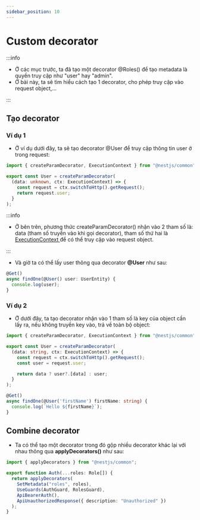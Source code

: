 ```yaml
---
sidebar_position: 10
---
```


# Custom decorator

:::info

- Ở các mục trước, ta đã tạo một decorator @Roles() để tạo metadata là quyền truy cập như "user" hay "admin".
- Ở bài này, ta sẽ tìm hiểu cách tạo 1 decorator, cho phép truy cập vào request object,...

:::

## Tạo decorator

### Ví dụ 1

- Ở ví dụ dưới đây, ta sẽ tạo decorator @User để truy cập thông tin user ở trong request:

```ts title="user.decorator.ts"
import { createParamDecorator, ExecutionContext } from "@nestjs/common";

export const User = createParamDecorator(
  (data: unknown, ctx: ExecutionContext) => {
    const request = ctx.switchToHttp().getRequest();
    return request.user;
  }
);
```

:::info

- Ở bên trên, phương thức createParamDecorator() nhận vào 2 tham số là: data (tham số truyền vào khi gọi decorator), tham số thứ hai là [ExecutionContext ](./execution-context#executioncontext-class)để có thể truy cập vào request object.

:::

- Và giờ ta có thể lấy user thông qua decorator **@User** như sau:

```ts
@Get()
async findOne(@User() user: UserEntity) {
  console.log(user);
}
```

### Ví dụ 2

- Ở dưới đây, ta tạo decorator nhận vào 1 tham số là key của object cần lấy ra, nếu không truyền key vào, trả về toàn bộ object:

```ts title="user.decorator.ts"
import { createParamDecorator, ExecutionContext } from "@nestjs/common";

export const User = createParamDecorator(
  (data: string, ctx: ExecutionContext) => {
    const request = ctx.switchToHttp().getRequest();
    const user = request.user;

    return data ? user?.[data] : user;
  }
);
```

```ts
@Get()
async findOne(@User('firstName') firstName: string) {
  console.log(`Hello ${firstName}`);
}
```

## Combine decorator

- Ta có thể tạo một decorator trong đó gộp nhiều decorator khác lại với nhau thông qua **applyDecorators()** như sau:

```ts title="auth.decorator.ts"
import { applyDecorators } from "@nestjs/common";

export function Auth(...roles: Role[]) {
  return applyDecorators(
    SetMetadata("roles", roles),
    UseGuards(AuthGuard, RolesGuard),
    ApiBearerAuth(),
    ApiUnauthorizedResponse({ description: "Unauthorized" })
  );
}
```
